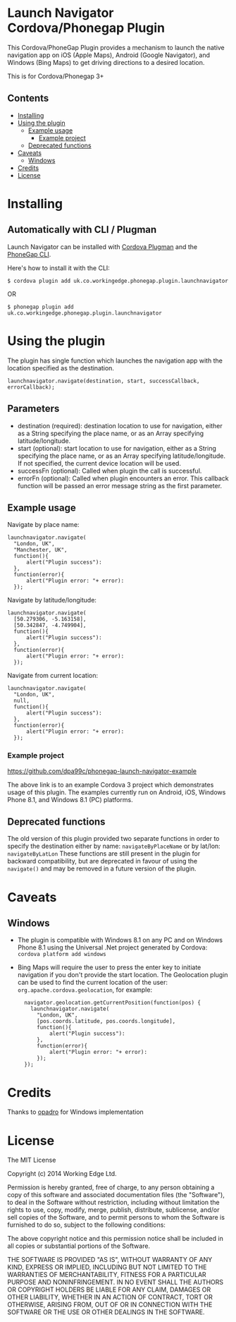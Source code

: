 Launch Navigator Cordova/Phonegap Plugin
=================================

This Cordova/PhoneGap Plugin provides a mechanism to launch the native navigation app on iOS (Apple Maps), Android (Google Navigator), and Windows (Bing Maps) to get driving directions to a desired location. 

This is for Cordova/Phonegap 3+

## Contents

* [Installing](#installing)
* [Using the plugin](#using-the-plugin)
    * [Example usage](#example-usage)
        * [Example project](#example-project)
    * [Deprecated functions](#deprecated-functions)
* [Caveats](#caveats)
    * [Windows](#windows)
* [Credits](#credits)
* [License](#license)
 
# Installing

## Automatically with CLI / Plugman

Launch Navigator can be installed with [Cordova Plugman](https://github.com/apache/cordova-plugman) and the [PhoneGap CLI](http://docs.phonegap.com/en/edge/guide_cli_index.md.html).

Here's how to install it with the CLI:


    $ cordova plugin add uk.co.workingedge.phonegap.plugin.launchnavigator

OR

    $ phonegap plugin add uk.co.workingedge.phonegap.plugin.launchnavigator


# Using the plugin

The plugin has single function which launches the navigation app with the location specified as the destination.

    launchnavigator.navigate(destination, start, successCallback, errorCallback);

## Parameters

- destination (required): destination location to use for navigation, either as a String specifying the place name, or as an Array specifying latitude/longitude.
- start (optional): start location to use for navigation, either as a String specifying the place name, or as an Array specifying latitude/longitude. If not specified, the current device location will be used.
- successFn (optional): Called when plugin the call is successful.
- errorFn (optional): Called when plugin encounters an error. This callback function will be passed an error message string as the first parameter.

## Example usage

Navigate by place name:

    launchnavigator.navigate(
      "London, UK",
      "Manchester, UK",
      function(){
          alert("Plugin success"):
      },
      function(error){
          alert("Plugin error: "+ error):
      });

Navigate by latitude/longitude:

    launchnavigator.navigate(
      [50.279306, -5.163158],
      [50.342847, -4.749904],
      function(){
          alert("Plugin success"):
      },
      function(error){
          alert("Plugin error: "+ error):
      });

Navigate from current location:

    launchnavigator.navigate(
      "London, UK",
      null,
      function(){
          alert("Plugin success"):
      },
      function(error){
          alert("Plugin error: "+ error):
      });

### Example project

https://github.com/dpa99c/phonegap-launch-navigator-example

The above link is to an example Cordova 3 project which demonstrates usage of this plugin.
The examples currently run on Android, iOS, Windows Phone 8.1, and Windows 8.1 (PC) platforms.

## Deprecated functions

The old version of this plugin provided two separate functions in order to specify the destination either by name: `navigateByPlaceName` or by lat/lon: `navigateByLatLon`
These functions are still present in the plugin for backward compatibility, but are deprecated in favour of using the `navigate()` and may be removed in a future version of the plugin.


# Caveats

## Windows

- The plugin is compatible with Windows 8.1 on any PC and on Windows Phone 8.1 using the Universal .Net project generated by Cordova: `cordova platform add windows`

- Bing Maps will require the user to press the enter key to initiate navigation if you don't provide the start location.
The Geolocation plugin can be used to find the current location of the user: `org.apache.cordova.geolocation`, for example:

        navigator.geolocation.getCurrentPosition(function(pos) {
          launchnavigator.navigate(
            "London, UK",
            [pos.coords.latitude, pos.coords.longitude],
            function(){
                alert("Plugin success"):
            },
            function(error){
                alert("Plugin error: "+ error):
            });
        });

# Credits

Thanks to [opadro](https://github.com/opadro) for Windows implementation

License
================

The MIT License

Copyright (c) 2014 Working Edge Ltd.

Permission is hereby granted, free of charge, to any person obtaining a copy
of this software and associated documentation files (the "Software"), to deal
in the Software without restriction, including without limitation the rights
to use, copy, modify, merge, publish, distribute, sublicense, and/or sell
copies of the Software, and to permit persons to whom the Software is
furnished to do so, subject to the following conditions:

The above copyright notice and this permission notice shall be included in
all copies or substantial portions of the Software.

THE SOFTWARE IS PROVIDED "AS IS", WITHOUT WARRANTY OF ANY KIND, EXPRESS OR
IMPLIED, INCLUDING BUT NOT LIMITED TO THE WARRANTIES OF MERCHANTABILITY,
FITNESS FOR A PARTICULAR PURPOSE AND NONINFRINGEMENT. IN NO EVENT SHALL THE
AUTHORS OR COPYRIGHT HOLDERS BE LIABLE FOR ANY CLAIM, DAMAGES OR OTHER
LIABILITY, WHETHER IN AN ACTION OF CONTRACT, TORT OR OTHERWISE, ARISING FROM,
OUT OF OR IN CONNECTION WITH THE SOFTWARE OR THE USE OR OTHER DEALINGS IN
THE SOFTWARE.